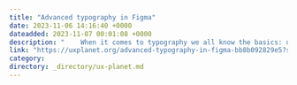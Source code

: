 ```yaml
---
title: "Advanced typography in Figma"
date: 2023-11-06 14:16:40 +0000
dateadded: 2023-11-07 00:01:08 +0000
description: "    When it comes to typography we all know the basics: using readable font sizes, setting type hierarchy right between the different levels…  Continue reading on UX Planet »  "
link: "https://uxplanet.org/advanced-typography-in-figma-bb8b092829e5?source=rss----819cc2aaeee0---4"
category:
directory: _directory/ux-planet.md
---
```

